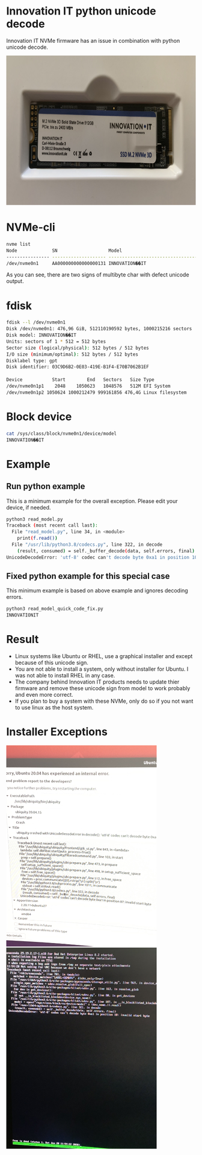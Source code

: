 # Innovation IT python unicode decode
Innovation IT NVMe firmware has an issue in combination with python unicode decode.

<img src="nvme.jpeg" alt="Ubuntu 20.04 Installer" width="800" height="396"/>

# NVMe-cli
```bash
nvme list
Node             SN                   Model                                    Namespace Usage                      Format           FW Rev  
---------------- -------------------- ---------------------------------------- --------- -------------------------- ---------------- --------
/dev/nvme0n1     AA000000000000000131 INNOVATION��IT                           1         512,11  GB / 512,11  GB    512   B +  0 B   S0614B0G
```
As you can see, there are two signs of multibyte char with defect unicode output.

# fdisk
```bash
fdisk --l /dev/nvme0n1
Disk /dev/nvme0n1: 476,96 GiB, 512110190592 bytes, 1000215216 sectors
Disk model: INNOVATION��IT                          
Units: sectors of 1 * 512 = 512 bytes
Sector size (logical/physical): 512 bytes / 512 bytes
I/O size (minimum/optimal): 512 bytes / 512 bytes
Disklabel type: gpt
Disk identifier: 03C9D6B2-0E03-419E-B1F4-E70B7062B1EF

Device           Start        End   Sectors   Size Type
/dev/nvme0n1p1    2048    1050623   1048576   512M EFI System
/dev/nvme0n1p2 1050624 1000212479 999161856 476,4G Linux filesystem
```

# Block device
```bash
cat /sys/class/block/nvme0n1/device/model
INNOVATION��IT
```

# Example

## Run python example
This is a minimum example for the overall exception. Please edit your device, if needed.
```bash
python3 read_model.py
Traceback (most recent call last):
  File "read_model.py", line 34, in <module>
    print(f.read())
  File "/usr/lib/python3.8/codecs.py", line 322, in decode
    (result, consumed) = self._buffer_decode(data, self.errors, final)
UnicodeDecodeError: 'utf-8' codec can't decode byte 0xa1 in position 10: invalid start byte
```

## Fixed python example for this special case
This minimum example is based on above example and ignores decoding errors.
```bash
python3 read_model_quick_code_fix.py
INNOVATIONIT
```

# Result
- Linux systems like Ubuntu or RHEL, use a graphical installer and except because of this unicode sign.
- You are not able to install a system, only without installer for Ubuntu. I was not able to install RHEL in any case.
- The company behind Innovation IT products needs to update thier firmware and remove these unicode sign from model to work probably and even more correct.
- If you plan to buy a system with these NVMe, only do so if you not want to use linux as the host system.

# Installer Exceptions

<img src="ubuntu.jpeg" alt="Ubuntu 20.04 Installer" width="400" height="533"/><img src="rhel8.jpeg" alt="Red Hat Enterprise 8 Installer" width="400" height="533"/>
